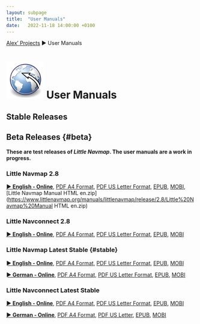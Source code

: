 ```yaml
---
layout: subpage
title:  "User Manuals"
date:   2022-11-18 14:00:00 +0100
---
```

[Alex’ Projects](index.html) ► User Manuals

# ![User Manuals](/assets/images/navroute.png) User Manuals

## Stable Releases

## Beta Releases {#beta}

**These are test releases of *Little Navmap*. The user manuals are a work in progress.**

### Little Navmap 2.8

**[► English - Online](https://www.littlenavmap.org/manuals/littlenavmap/release/2.8/en/)**, [PDF A4 Format](https://www.littlenavmap.org/manuals/littlenavmap/release/2.8/littlenavmap_book_en_a4.pdf), [PDF US Letter Format](https://www.littlenavmap.org/manuals/littlenavmap/release/2.8/littlenavmap_book_en_letter.pdf), [EPUB](https://www.littlenavmap.org/manuals/littlenavmap/release/2.8/littlenavmap_book_en.epub), [MOBI](https://www.littlenavmap.org/manuals/littlenavmap/release/2.8/littlenavmap_book_en.mobi), [Little Navmap Manual HTML en.zip](https://www.littlenavmap.org/manuals/littlenavmap/release/2.8/Little%20Navmap%20Manual HTML en.zip)

### Little Navconnect 2.8

**[► English - Online](https://www.littlenavmap.org/manuals/littlenavconnect/release/2.8/en/)**, [PDF A4 Format](https://www.littlenavmap.org/manuals/littlenavconnect/release/2.8/littlenavconnect_book_en_a4.pdf), [PDF US Letter Format](https://www.littlenavmap.org/manuals/littlenavconnect/release/2.8/littlenavconnect_book_en_letter.pdf), [EPUB](https://www.littlenavmap.org/manuals/littlenavconnect/release/2.8/littlenavconnect_book_en.epub), [MOBI](https://www.littlenavmap.org/manuals/littlenavconnect/release/2.8/littlenavconnect_book_en.mobi)


### Little Navmap Latest Stable {#stable}

**[► English - Online](https://www.littlenavmap.org/manuals/littlenavmap/release/latest/en/)**, [PDF A4 Format](https://www.littlenavmap.org/manuals/littlenavmap/release/latest/littlenavmap_book_en_a4.pdf), [PDF US Letter Format](https://www.littlenavmap.org/manuals/littlenavmap/release/latest/littlenavmap_book_en_letter.pdf), [EPUB](https://www.littlenavmap.org/manuals/littlenavmap/release/latest/littlenavmap_book_en.epub), [MOBI](https://www.littlenavmap.org/manuals/littlenavmap/release/latest/littlenavmap_book_en.mobi)

**[► German - Online](https://www.littlenavmap.org/manuals/littlenavmap/release/latest/de/)**, [PDF A4 Format](https://www.littlenavmap.org/manuals/littlenavmap/release/latest/littlenavmap_book_de_a4.pdf), [PDF US Letter Format](https://www.littlenavmap.org/manuals/littlenavmap/release/latest/littlenavmap_book_de_letter.pdf), [EPUB](https://www.littlenavmap.org/manuals/littlenavmap/release/latest/littlenavmap_book_de.epub), [MOBI](https://www.littlenavmap.org/manuals/littlenavmap/release/latest/littlenavmap_book_de.mobi)

### Little Navconnect Latest Stable

**[► English - Online](https://www.littlenavmap.org/manuals/littlenavconnect/release/latest/en/)**, [PDF A4 Format](https://www.littlenavmap.org/manuals/littlenavconnect/release/latest/littlenavconnect_book_en_a4.pdf), [PDF US Letter Format](https://www.littlenavmap.org/manuals/littlenavconnect/release/latest/littlenavconnect_book_en_letter.pdf), [EPUB](https://www.littlenavmap.org/manuals/littlenavconnect/release/latest/littlenavconnect_book_en.epub), [MOBI](https://www.littlenavmap.org/manuals/littlenavconnect/release/latest/littlenavconnect_book_en.mobi)

**[► German - Online](https://www.littlenavmap.org/manuals/littlenavconnect/release/latest/de/)**, [PDF A4 Format](https://www.littlenavmap.org/manuals/littlenavconnect/release/latest/littlenavconnect_book_de_a4.pdf), [PDF US Letter](https://www.littlenavmap.org/manuals/littlenavconnect/release/latest/littlenavconnect_book_de_letter.pdf), [EPUB](https://www.littlenavmap.org/manuals/littlenavconnect/release/latest/littlenavconnect_book_de.epub), [MOBI](https://www.littlenavmap.org/manuals/littlenavconnect/release/latest/littlenavconnect_book_de.mobi)

